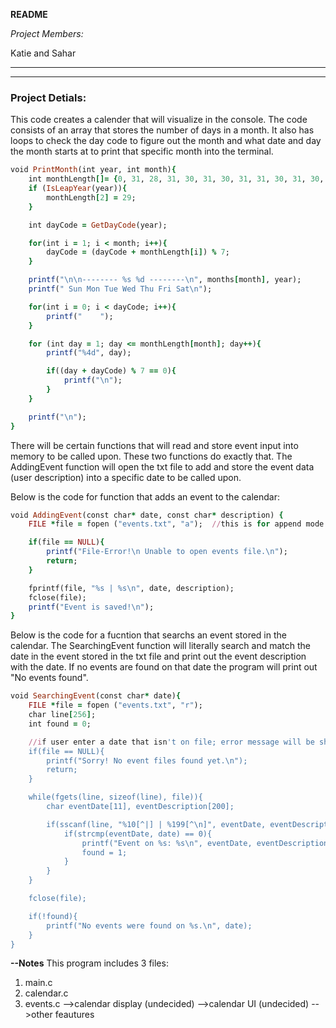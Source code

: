 **README**

_Project Members:_

Katie and Sahar

---
---
### Project Detials:
This code creates a calender that will visualize in the console. The code consists of an array that stores the number of days in a month. It also has loops to check the day code to figure out the month and what date and day the month starts at to print that specific month into the terminal. 

```ruby
void PrintMonth(int year, int month){
    int monthLength[]= {0, 31, 28, 31, 30, 31, 30, 31, 31, 30, 31, 30, 31};
    if (IsLeapYear(year)){
        monthLength[2] = 29;
    }

    int dayCode = GetDayCode(year);

    for(int i = 1; i < month; i++){
        dayCode = (dayCode + monthLength[i]) % 7;
    }

    printf("\n\n-------- %s %d --------\n", months[month], year);
    printf(" Sun Mon Tue Wed Thu Fri Sat\n");

    for(int i = 0; i < dayCode; i++){
        printf("    ");
    }

    for (int day = 1; day <= monthLength[month]; day++){
        printf("%4d", day);

        if((day + dayCode) % 7 == 0){
            printf("\n");
        }
    }

    printf("\n");
}
```

There will be certain functions that will read and store event input into memory to be called upon. These two functions do exactly that. The AddingEvent function will open the txt file to add and store the event data (user description) into a specific date to be called upon. 

Below is the code for function that adds an event to the calendar:
```ruby
void AddingEvent(const char* date, const char* description) {
    FILE *file = fopen ("events.txt", "a");  //this is for append mode

    if(file == NULL){
        printf("File-Error!\n Unable to open events file.\n");
        return;
    }

    fprintf(file, "%s | %s\n", date, description);
    fclose(file);
    printf("Event is saved!\n");
}
```

Below is the code for a fucntion that searchs an event stored in the calendar. The SearchingEvent function will literally search and match the date in the event stored in the txt file and print out the event description with the date. If no events are found on that date the program will print out "No events found".
```ruby
void SearchingEvent(const char* date){
    FILE *file = fopen ("events.txt", "r");
    char line[256];
    int found = 0;

    //if user enter a date that isn't on file; error message will be shown 
    if(file == NULL){
        printf("Sorry! No event files found yet.\n");
        return;
    }

    while(fgets(line, sizeof(line), file)){
        char eventDate[11], eventDescription[200];

        if(sscanf(line, "%10[^|] | %199[^\n]", eventDate, eventDescription) == 2){
            if(strcmp(eventDate, date) == 0){
                printf("Event on %s: %s\n", eventDate, eventDescription);
                found = 1;
            }
        }
    }

    fclose(file);

    if(!found){
        printf("No events were found on %s.\n", date);
    }
}
```


**--Notes**
This program includes 3 files:
1. main.c
2. calendar.c
3. events.c
-->calendar display (undecided)
-->calendar UI (undecided)
-->other feautures 